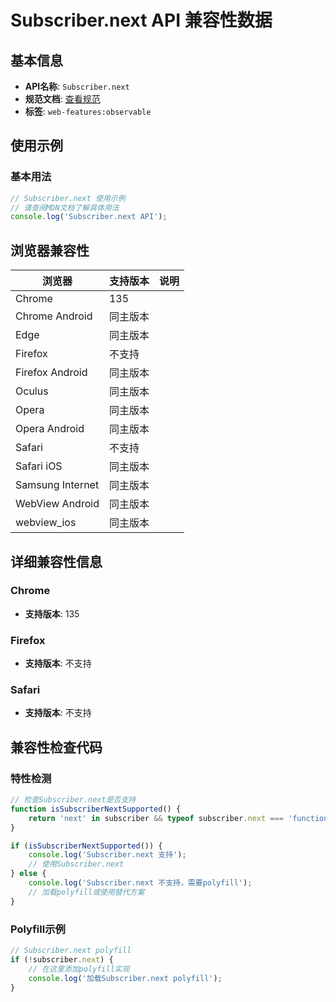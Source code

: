 # Subscriber.next API 兼容性数据

## 基本信息

- **API名称**: `Subscriber.next`
- **规范文档**: [查看规范](https://wicg.github.io/observable/#dom-subscriber-next)
- **标签**: `web-features:observable`

## 使用示例

### 基本用法

```javascript
// Subscriber.next 使用示例
// 请查阅MDN文档了解具体用法
console.log('Subscriber.next API');
```

## 浏览器兼容性

| 浏览器 | 支持版本 | 说明 |
|--------|----------|------|
| Chrome | 135 |  |
| Chrome Android | 同主版本 |  |
| Edge | 同主版本 |  |
| Firefox | 不支持 |  |
| Firefox Android | 同主版本 |  |
| Oculus | 同主版本 |  |
| Opera | 同主版本 |  |
| Opera Android | 同主版本 |  |
| Safari | 不支持 |  |
| Safari iOS | 同主版本 |  |
| Samsung Internet | 同主版本 |  |
| WebView Android | 同主版本 |  |
| webview_ios | 同主版本 |  |

## 详细兼容性信息

### Chrome

- **支持版本**: 135

### Firefox

- **支持版本**: 不支持

### Safari

- **支持版本**: 不支持

## 兼容性检查代码

### 特性检测

```javascript
// 检查Subscriber.next是否支持
function isSubscriberNextSupported() {
    return 'next' in subscriber && typeof subscriber.next === 'function';
}

if (isSubscriberNextSupported()) {
    console.log('Subscriber.next 支持');
    // 使用Subscriber.next
} else {
    console.log('Subscriber.next 不支持，需要polyfill');
    // 加载polyfill或使用替代方案
}
```

### Polyfill示例

```javascript
// Subscriber.next polyfill
if (!subscriber.next) {
    // 在这里添加polyfill实现
    console.log('加载Subscriber.next polyfill');
}
```

